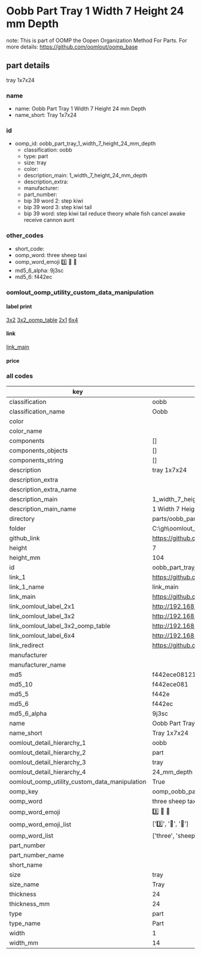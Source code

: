 # Oobb Part Tray 1 Width 7 Height 24 mm Depth  

note: This is part of OOMP the Oopen Organization Method For Parts. For more details: https://github.com/oomlout/oomp_base

##  part details
  



tray 1x7x24



### name
* name: Oobb Part Tray 1 Width 7 Height 24 mm Depth
* name_short: Tray 1x7x24 
### id
* oomp_id: oobb_part_tray_1_width_7_height_24_mm_depth
  * classification: oobb
  * type: part
  * size: tray
  * color: 
  * description_main: 1_width_7_height_24_mm_depth
  * description_extra: 
  * manufacturer: 
  * part_number: 
  * bip 39 word 2: step kiwi
  * bip 39 word 3: step kiwi tail
  * bip 39 word: step kiwi tail reduce theory whale fish cancel awake receive cannon aunt

### other_codes
* short_code: 
* oomp_word: three sheep taxi
* oomp_word_emoji :three: :sheep: :taxi:
* md5_6_alpha: 9j3sc
* md5_6: f442ec






### oomlout_oomp_utility_custom_data_manipulation
#### label print
[3x2](http://192.168.1.245:1112/?label=oomp%209j3sc)
[3x2_oomp_table](http://192.168.1.108:1112/?label=oomp%209j3sc)
[2x1](http://192.168.1.242:1112/?label=oomp%209j3sc)
[6x4](http://192.168.1.55:1112/?label=oomp%209j3sc)    

#### link

[link_main](https://github.com/oomlout/oomlout_oobb_version_4_generated_parts/tree/main/navigation_oomp/oobb/part/tray/1_width_7_height_24_mm_depth/part)                              

#### price







### all codes 
| key | value |  
| --- | --- |  
| classification | oobb |  
| classification_name | Oobb |  
| color |  |  
| color_name |  |  
| components | [] |  
| components_objects | [] |  
| components_string | [] |  
| description | tray 1x7x24 |  
| description_extra |  |  
| description_extra_name |  |  
| description_main | 1_width_7_height_24_mm_depth |  
| description_main_name | 1 Width 7 Height 24 mm Depth |  
| directory | parts/oobb_part_tray_1_width_7_height_24_mm_depth |  
| folder | C:\gh\oomlout_oobb_version_4_generated_parts\parts\oobb_part_tray_1_width_7_height_24_mm_depth |  
| github_link | https://github.com/oomlout/oomlout_oomp_part_src/tree/main/parts/oobb_part_tray_1_width_7_height_24_mm_depth |  
| height | 7 |  
| height_mm | 104 |  
| id | oobb_part_tray_1_width_7_height_24_mm_depth |  
| link_1 | https://github.com/oomlout/oomlout_oobb_version_4_generated_parts/tree/main/navigation_oomp/oobb/part/tray/1_width_7_height_24_mm_depth/part |  
| link_1_name | link_main |  
| link_main | https://github.com/oomlout/oomlout_oobb_version_4_generated_parts/tree/main/navigation_oomp/oobb/part/tray/1_width_7_height_24_mm_depth/part |  
| link_oomlout_label_2x1 | http://192.168.1.242:1112/?label=oomp%209j3sc |  
| link_oomlout_label_3x2 | http://192.168.1.245:1112/?label=oomp%209j3sc |  
| link_oomlout_label_3x2_oomp_table | http://192.168.1.108:1112/?label=oomp%209j3sc |  
| link_oomlout_label_6x4 | http://192.168.1.55:1112/?label=oomp%209j3sc |  
| link_redirect | https://github.com/oomlout/oomlout_oobb_version_4_generated_parts/tree/main/parts/oobb_tray_01_07_24 |  
| manufacturer |  |  
| manufacturer_name |  |  
| md5 | f442ece081212af7e6f02b41ba9edeab |  
| md5_10 | f442ece081 |  
| md5_5 | f442e |  
| md5_6 | f442ec |  
| md5_6_alpha | 9j3sc |  
| name | Oobb Part Tray 1 Width 7 Height 24 mm Depth |  
| name_short | Tray 1x7x24  |  
| oomlout_detail_hierarchy_1 | oobb |  
| oomlout_detail_hierarchy_2 | part |  
| oomlout_detail_hierarchy_3 | tray |  
| oomlout_detail_hierarchy_4 | 24_mm_depth |  
| oomlout_oomp_utility_custom_data_manipulation | True |  
| oomp_key | oomp_oobb_part_tray_1_width_7_height_24_mm_depth |  
| oomp_word | three sheep taxi |  
| oomp_word_emoji | :three: :sheep: :taxi: |  
| oomp_word_emoji_list | [':three:', ':sheep:', ':taxi:'] |  
| oomp_word_list | ['three', 'sheep', 'taxi'] |  
| part_number |  |  
| part_number_name |  |  
| short_name |  |  
| size | tray |  
| size_name | Tray |  
| thickness | 24 |  
| thickness_mm | 24 |  
| type | part |  
| type_name | Part |  
| width | 1 |  
| width_mm | 14 |  
